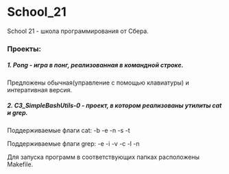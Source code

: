 # School_21
School 21 - школа программирования от Сбера.

### Проекты:

##### 1. Pong - игра в понг, реализованная в командной строке.

Предложены обычная(управление с помощью клавиатуры) и интеративная версия.

##### 2. C3_SimpleBashUtils-0 - проект, в котором реализованы утилиты cat и grep. 

Поддерживаемые флаги cat: -b -e -n -s -t

Поддерживаемые флаги grep: -e -i -v -c -l -n

Для запуска программ в соответствующих папках расположены Makefile.
